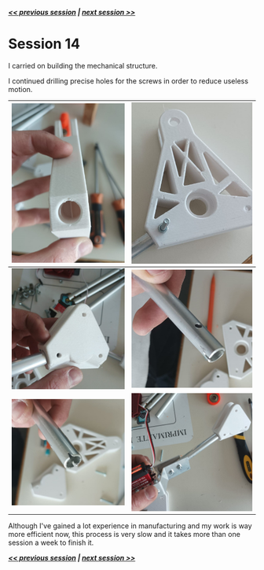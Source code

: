 ***[<< previous session](session13.md) | [next session >>](session15.md)***

# Session 14

I carried on building the mechanical structure.

I continued drilling precise holes for the screws in order to reduce useless motion.

|![img](../../Documentation/Images/piece1.jpg)|![img](../../Documentation/Images/piece2.jpg)|
|:---:|:---:|
|![img](../../Documentation/Images/piece3.jpg)|![img](../../Documentation/Images/piece5.jpg)|
|![img](../../Documentation/Images/piece4.jpg)|![img](../../Documentation/Images/piece6.jpg)|

Although I've gained a lot experience in manufacturing and my work is way more efficient now, this process is very slow and it takes more than one session a week to finish it.

***[<< previous session](session13.md) | [next session >>](session15.md)***
